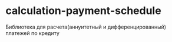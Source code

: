 # calculation-payment-schedule
Библиотека для расчета(аннуитетный и дифференцированный) платежей по кредиту
